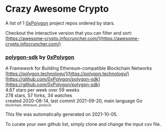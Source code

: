# Crazy Awesome Crypto
A list of 1 [0xPolygon](https://github.com/0xPolygon) project repos ordered by stars.  

Checkout the interactive version that you can filter and sort: 
[https://awesome-crypto.infocruncher.com/](https://awesome-crypto.infocruncher.com/)  


### [polygon-sdk](https://github.com/0xPolygon/polygon-sdk) by [0xPolygon](https://github.com/0xPolygon)  
A Framework for Building Ethereum-compatible Blockchain Networks  
[https://polygon.technology/](https://polygon.technology/)  
[https://github.com/0xPolygon/polygon-sdk](https://github.com/0xPolygon/polygon-sdk)  
4.67 stars per week over 59 weeks  
278 stars, 57 forks, 34 watches  
created 2020-08-14, last commit 2021-09-20, main language Go  
<sub><sup>blockchain, ethereum, protocol</sup></sub>


This file was automatically generated on 2021-10-05.  

To curate your own github list, simply clone and change the input csv file.  